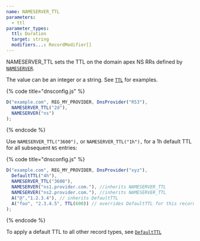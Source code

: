 ```yaml
---
name: NAMESERVER_TTL
parameters:
  - ttl
parameter_types:
  ttl: Duration
  target: string
  modifiers...: RecordModifier[]
---
```


NAMESERVER_TTL sets the TTL on the domain apex NS RRs defined by [`NAMESERVER`](NAMESERVER.md).

The value can be an integer or a string. See [`TTL`](../record/TTL.md) for examples.

{% code title="dnsconfig.js" %}
```javascript
D("example.com", REG_MY_PROVIDER, DnsProvider("R53"),
  NAMESERVER_TTL("2d"),
  NAMESERVER("ns")
);
```
{% endcode %}

Use `NAMESERVER_TTL("3600"),` or `NAMESERVER_TTL("1h"),` for a 1h default TTL for all subsequent `NS` entries:

{% code title="dnsconfig.js" %}
```javascript
D("example.com", REG_MY_PROVIDER, DnsProvider("xyz"),
  DefaultTTL("4h"),
  NAMESERVER_TTL("3600"),
  NAMESERVER("ns1.provider.com."), //inherits NAMESERVER_TTL
  NAMESERVER("ns2.provider.com."), //inherits NAMESERVER_TTL
  A("@","1.2.3.4"), // inherits DefaultTTL
  A("foo", "2.3.4.5", TTL(600)) // overrides DefaultTTL for this record only
);
```
{% endcode %}

To apply a default TTL to all other record types, see [`DefaultTTL`](../domain/DefaultTTL.md)
